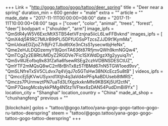 +++
Link = "http://gogo.tattoo/gogo/tattoo/deer_spring"
title = "Deer near a spring"
duration_min = 600
gender = "male"
extra = ""
article = ""
made_date = "2017-11-11T00:00:00+08:00"
date = "2017-11-11T10:00:00+08:00"
tags = ["cover", "color", "animal", "trees", "forest", "deer"]
bodypart = ["shoulder", "arm"]
image_ipfs = "QmStR4yW5V6ExcMtX5TB54etVFznjna5iicL6LwFFBvknd"
images_ipfs = [  "QmX4dj5R1RC7MUrB9tPLi5DFfUGSsPTzcsZJJD9t1KymMa",
  "QmUdxaEDZjoZ7rBjFr2TJbd6tXe3nCtsS1ysecwtbjHeNx",
  "Qme2eHJLDQDzemyY9jQoriTA636t87RfjmvQWh9kmNGQw4",
  "QmTCgZy2E8RtUMDyZ2RGDVe7Fic1SXWdDgzXfg2yyuiq7n",
  "QmSvWJEofbq9x83fZafia6fsewRSEg2czhVDBNSDESCtUZ",
  "QmYTF2mMQsQ8wC2nf8rBhTx8z5TfBMd67nN5TGW1oed9xv",
  "QmSLNfreTxSV5CLdvx7q4VjqJ7o5GTsHw38NXcEcz5u8tB"
]
videos_ipfs = [  "QmccEj5jKVwUSyxrd1Xtjh4q3aVd4nPFqAaBDUseb8tMRS",
  "Qmczs7PUrmwztPN7uaTd3LfXgzkxknMfe9KBSKj5Uf2ctN",
  "QmP7QasgMcsbykkPMg4N5tz1VFtex6zDAN54PudDmBi9Yx"
]
location_city = "Shanghai"
location_country = "China"
made_at_shop = "chushangfeng"
previous = ""

[blockchain]
golos = "tattoo/@gogo.tattoo/yana-gogo-gogo-tattoo-gogo-ru-tattoo-deerspring"
steem = "tattoo/@gogo.tattoo/yana-gogo-gogo-tattoo-gogo-tattoo-deerspring"
+++
